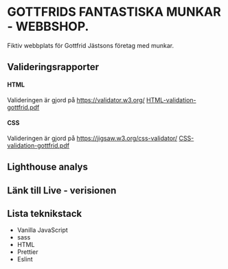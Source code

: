 # GOTTFRIDS FANTASTISKA MUNKAR - WEBBSHOP.

Fiktiv webbplats för Gottfrid Jästsons företag med munkar.



## Valideringsrapporter


#### HTML

Valideringen är gjord på https://validator.w3.org/
[HTML-validation-gottfrid.pdf](https://github.com/Medieinstitutet/fed22d-js-grundkurs-gruppuppgift-webbshop-morgonpigg/files/10138961/HTML-validation-gottfrid.pdf)


#### CSS

Valideringen är gjord på https://jigsaw.w3.org/css-validator/
[CSS-validation-gottfrid.pdf](https://github.com/Medieinstitutet/fed22d-js-grundkurs-gruppuppgift-webbshop-morgonpigg/files/10138964/CSS-validation-gottfrid.pdf)


## Lighthouse analys

## Länk till Live - verisionen

## Lista teknikstack

- Vanilla JavaScript
- sass
- HTML
- Prettier
- Eslint

